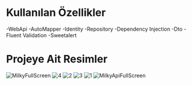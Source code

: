 
# Kullanılan Özellikler
-WebApi
-AutoMapper
-Identity
-Repository
-Dependency Injection
-Dto
-Fluent Validation
-Sweetalert

# Projeye Ait Resimler
![MilkyFullScreen](https://github.com/oguzturan92/ApiMilkyProject/assets/157590022/19e2a900-35b4-47af-bf60-9acfaf69d6b6)
![4](https://github.com/oguzturan92/ApiMilkyProject/assets/157590022/3449a6c0-0359-4b2e-821f-7fade7c0842f)
![2](https://github.com/oguzturan92/ApiMilkyProject/assets/157590022/42b9feea-5e4a-4378-b5c0-cceb77f6dd45)
![3](https://github.com/oguzturan92/ApiMilkyProject/assets/157590022/78488d32-7fd3-4067-bc5a-1d4dccc40e3f)
![1](https://github.com/oguzturan92/ApiMilkyProject/assets/157590022/fd033bc0-c712-43f3-a7e3-2a3abf5fce13)
![MilkyApiFullScreen](https://github.com/oguzturan92/ApiMilkyProject/assets/157590022/605f728a-2e16-4caa-9c53-b89457ad3672)
